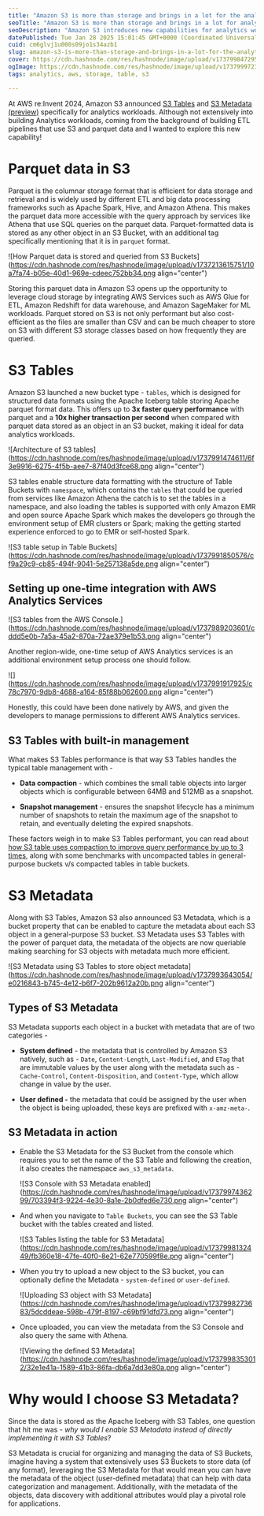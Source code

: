 ```yaml
---
title: "Amazon S3 is more than storage and brings in a lot for the analytics ecosystem"
seoTitle: "Amazon S3 is more than storage and brings in a lot for analytics"
seoDescription: "Amazon S3 introduces new capabilities for analytics workloads, enhancing data query performance and management with S3 Tables and Metadata"
datePublished: Tue Jan 28 2025 15:01:45 GMT+0000 (Coordinated Universal Time)
cuid: cm6glvj1u000s09jo1s34azb1
slug: amazon-s3-is-more-than-storage-and-brings-in-a-lot-for-the-analytics-ecosystem
cover: https://cdn.hashnode.com/res/hashnode/image/upload/v1737998472957/9eba840a-fed3-4e00-bd38-40ef4dc68315.png
ogImage: https://cdn.hashnode.com/res/hashnode/image/upload/v1737999723934/61b998c5-7118-4b0b-8db0-13584687447d.png
tags: analytics, aws, storage, table, s3

---
```


At AWS re:Invent 2024, Amazon S3 announced [S3 Tables](https://aws.amazon.com/about-aws/whats-new/2024/12/amazon-s3-tables-apache-iceberg-tables-analytics-workloads/) and [S3 Metadata (preview)](https://aws.amazon.com/about-aws/whats-new/2024/12/amazon-s3-metadata-preview/) specifically for analytics workloads. Although not extensively into building Analytics workloads, coming from the background of building ETL pipelines that use S3 and parquet data and I wanted to explore this new capability!

# Parquet data in S3

Parquet is the columnar storage format that is efficient for data storage and retrieval and is widely used by different ETL and big data processing frameworks such as Apache Spark, Hive, and Amazon Athena. This makes the parquet data more accessible with the query approach by services like Athena that use SQL queries on the parquet data. Parquet-formatted data is stored as any other object in an S3 Bucket, with an additional tag specifically mentioning that it is in `parquet` format.

![How Parquet data is stored and queried from S3 Buckets](https://cdn.hashnode.com/res/hashnode/image/upload/v1737213615751/10a7fa74-b05e-40d1-969e-cdeec752bb34.png align="center")

Storing this parquet data in Amazon S3 opens up the opportunity to leverage cloud storage by integrating AWS Services such as AWS Glue for ETL, Amazon Redshift for data warehouse, and Amazon SageMaker for ML workloads. Parquet stored on S3 is not only performant but also cost-efficient as the files are smaller than CSV and can be much cheaper to store on S3 with different S3 storage classes based on how frequently they are queried.

# S3 Tables

Amazon S3 launched a new bucket type - `tables`, which is designed for structured data formats using the Apache Iceberg table storing Apache parquet format data. This offers up to **3x faster query performance** with parquet and a **10x higher transaction per second** when compared with parquet data stored as an object in an S3 bucket, making it ideal for data analytics workloads.

![Architecture of S3 tables](https://cdn.hashnode.com/res/hashnode/image/upload/v1737991474611/6f3e9916-6275-4f5b-aee7-87f40d3fce68.png align="center")

S3 tables enable structure data formatting with the structure of Table Buckets with `namespace`, which contains the `tables` that could be queried from services like Amazon Athena the catch is to set the tables in a namespace, and also loading the tables is supported with only Amazon EMR and open source Apache Spark which makes the developers go through the environment setup of EMR clusters or Spark; making the getting started experience enforced to go to EMR or self-hosted Spark.

![S3 table setup in Table Buckets](https://cdn.hashnode.com/res/hashnode/image/upload/v1737991850576/cf9a29c9-cb85-494f-9041-5e257138a5de.png align="center")

## Setting up one-time integration with AWS Analytics Services

![S3 tables from the AWS Console.](https://cdn.hashnode.com/res/hashnode/image/upload/v1737989203601/cddd5e0b-7a5a-45a2-870a-72ae379e1b53.png align="center")

Another region-wide, one-time setup of AWS Analytics services is an additional environment setup process one should follow.

![](https://cdn.hashnode.com/res/hashnode/image/upload/v1737991917925/c78c7970-9db8-4688-a164-85f88b062600.png align="center")

Honestly, this could have been done natively by AWS, and given the developers to manage permissions to different AWS Analytics services.

## S3 Tables with built-in management

What makes S3 Tables performance is that way S3 Tables handles the typical table management with -

* **Data compaction** - which combines the small table objects into larger objects which is configurable between 64MB and 512MB as a snapshot.
    
* **Snapshot management** - ensures the snapshot lifecycle has a minimum number of snapshots to retain the maximum age of the snapshot to retain, and eventually deleting the expired snapshots.
    

These factors weigh in to make S3 Tables performant, you can read about [how S3 table uses compaction to improve query performance by up to 3 times](https://aws.amazon.com/blogs/storage/how-amazon-s3-tables-use-compaction-to-improve-query-performance-by-up-to-3-times/), along with some benchmarks with uncompacted tables in general-purpose buckets v/s compacted tables in table buckets.

# S3 Metadata

Along with S3 Tables, Amazon S3 also announced S3 Metadata, which is a bucket property that can be enabled to capture the metadata about each S3 object in a general-purpose S3 bucket. S3 Metadata uses S3 Tables with the power of parquet data, the metadata of the objects are now queriable making searching for S3 objects with metadata much more efficient.

![S3 Metadata using S3 Tables to store object metadata](https://cdn.hashnode.com/res/hashnode/image/upload/v1737993643054/e0216843-b745-4e12-b6f7-202b9612a20b.png align="center")

## Types of S3 Metadata

S3 Metadata supports each object in a bucket with metadata that are of two categories -

* **System defined** - the metadata that is controlled by Amazon S3 natively, such as - `Date`, `Content-Length`, `Last-Modified`, and `ETag` that are immutable values by the user along with the metadata such as - `Cache-Control`, `Content-Disposition`, and `Content-Type`, which allow change in value by the user.
    
* **User defined -** the metadata that could be assigned by the user when the object is being uploaded, these keys are prefixed with `x-amz-meta-`.
    

## S3 Metadata in action

* Enable the S3 Metadata for the S3 Bucket from the console which requires you to set the name of the S3 Table and following the creation, it also creates the namespace `aws_s3_metadata`.
    
    ![S3 Console with S3 Metadata enabled](https://cdn.hashnode.com/res/hashnode/image/upload/v1737997436299/703394f3-9224-4e30-8a1e-2b0dfed6e730.png align="center")
    
* And when you navigate to `Table Buckets`, you can see the S3 Table bucket with the tables created and listed.
    
    ![S3 Tables listing the table for S3 Metadata](https://cdn.hashnode.com/res/hashnode/image/upload/v1737998132449/fb360e18-47fe-40f0-8e21-62e770599f8e.png align="center")
    
* When you try to upload a new object to the S3 bucket, you can optionally define the Metadata - `system-defined` or `user-defined`.
    
    ![Uploading S3 object with S3 Metadata](https://cdn.hashnode.com/res/hashnode/image/upload/v1737998273683/5dcddeae-598b-479f-8197-c69bf91dfd73.png align="center")
    
* Once uploaded, you can view the metadata from the S3 Console and also query the same with Athena.
    
    ![Viewing the defined S3 Metadata](https://cdn.hashnode.com/res/hashnode/image/upload/v1737998353012/32e1e41a-1589-41b3-86fa-db6a7dd3e80a.png align="center")
    

# Why would I choose S3 Metadata?

Since the data is stored as the Apache Iceberg with S3 Tables, one question that hit me was - *why would I enable S3 Metadata instead of directly implementing it with S3 Tables*?

S3 Metadata is crucial for organizing and managing the data of S3 Buckets, imagine having a system that extensively uses S3 Buckets to store data (of any format), leveraging the S3 Metadata for that would mean you can have the metadata of the object (user-defined metadata) that can help with data categorization and management. Additionally, with the metadata of the objects, data discovery with additional attributes would play a pivotal role for applications.